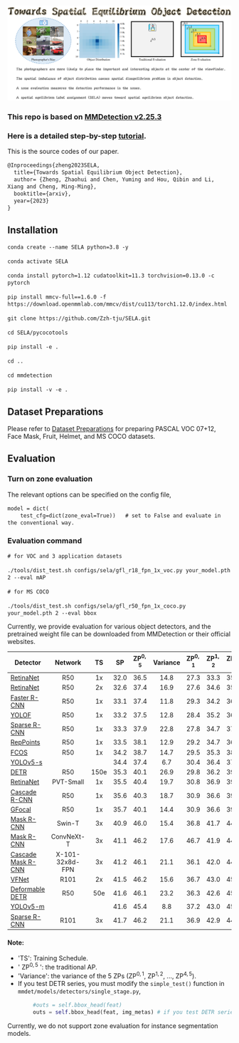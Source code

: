 <img src="flyleaf.png"/>

### This repo is based on [MMDetection v2.25.3](https://github.com/open-mmlab/mmdetection) 

### Here is a detailed step-by-step [tutorial](https://github.com/Zzh-tju/SELA/blob/main/tutorial.md).

This is the source codes of our paper.

```
@Inproceedings{zheng2023SELA,
  title={Towards Spatial Equilibrium Object Detection},
  author= {Zheng, Zhaohui and Chen, Yuming and Hou, Qibin and Li, Xiang and Cheng, Ming-Ming},
  booktitle={arxiv},
  year={2023}
}
```


## Installation

```
conda create --name SELA python=3.8 -y

conda activate SELA

conda install pytorch=1.12 cudatoolkit=11.3 torchvision=0.13.0 -c pytorch

pip install mmcv-full==1.6.0 -f https://download.openmmlab.com/mmcv/dist/cu113/torch1.12.0/index.html

git clone https://github.com/Zzh-tju/SELA.git

cd SELA/pycocotools

pip install -e .

cd ..

cd mmdetection

pip install -v -e .
```

## Dataset Preparations

Please refer to [Dataset Preparations](https://github.com/Zzh-tju/SELA/blob/main/dataset_preparation.md) for preparing PASCAL VOC 07+12, Face Mask, Fruit, Helmet, and MS COCO datasets.

## Evaluation

### Turn on zone evaluation

The relevant options can be specified on the config file,

```
model = dict(
    test_cfg=dict(zone_eval=True))   # set to False and evaluate in the conventional way.
```

### Evaluation command

```
# for VOC and 3 application datasets

./tools/dist_test.sh configs/sela/gfl_r18_fpn_1x_voc.py your_model.pth 2 --eval mAP

# for MS COCO

./tools/dist_test.sh configs/sela/gfl_r50_fpn_1x_coco.py your_model.pth 2 --eval bbox
```

Currently, we provide evaluation for various object detectors, and the pretrained weight file can be downloaded from MMDetection or their official websites.

| Detector | Network | TS | SP | $\text{ZP}^{0,5}$| Variance | $\text{ZP}^{0,1}$ | $\text{ZP}^{1,2}$ | $\text{ZP}^{2,3}$ | $\text{ZP}^{3,4}$ | $\text{ZP}^{4,5}$ |
|----------|:--------:|:--------:|:--------:|:--------:|:--------:|:--------:|:--------:|:--------:|:--------:|:--------:|
|[RetinaNet](https://github.com/open-mmlab/mmdetection/tree/master/configs/retinanet) | R50 | 1x | 32.0 | 36.5 | 14.8 | 27.3 | 33.3 | 35.5 | 34.5 | 39.2 |
|[RetinaNet](https://github.com/open-mmlab/mmdetection/tree/master/configs/retinanet) | R50 | 2x | 32.6 | 37.4 | 16.9 | 27.6 | 34.6 | 35.8 | 35.1 | 40.4 |
|[Faster R-CNN](https://github.com/open-mmlab/mmdetection/tree/master/configs/faster_rcnn) | R50 | 1x | 33.1 | 37.4 | 11.8 | 29.3 | 34.2 | 36.1 | 35.0 | 39.9 |
|[YOLOF](https://github.com/open-mmlab/mmdetection/tree/master/configs/yolof) | R50 | 1x | 33.2 | 37.5 | 12.8 | 28.4 | 35.2 | 36.6 | 35.3 | 39.2 |
|[Sparse R-CNN](https://github.com/open-mmlab/mmdetection/tree/master/configs/sparse_rcnn) | R50 | 1x | 33.3 | 37.9 | 22.8 | 27.8 | 34.7 | 37.1 | 37.1 | 42.6 |
|[RepPoints](https://github.com/open-mmlab/mmdetection/tree/master/configs/reppoints) | R50 | 1x | 33.5 | 38.1 | 12.9 | 29.2 | 34.7 | 36.7 | 35.6 | 40.3 |
|[FCOS](https://github.com/open-mmlab/mmdetection/tree/master/configs/fcos) | R50 | 1x | 34.2 | 38.7 | 14.7 | 29.5 | 35.3 | 38.0 | 36.7 | 41.1 |
|[YOLOv5-s](https://github.com/ultralytics/yolov5) | | | 34.4 | 37.4 | 6.7 | 30.4 | 36.4 | 37.5 | 35.5 | 37.0 |
|[DETR](https://github.com/open-mmlab/mmdetection/tree/master/configs/detr) | R50 | 150e | 35.3 | 40.1 | 26.9 | 29.8 | 36.2 | 39.8 | 39.1 | 45.7 |
|[RetinaNet](https://github.com/open-mmlab/mmdetection/tree/master/configs/pvt) | PVT-Small | 1x | 35.5 | 40.4 | 19.7 | 30.8 | 36.9 | 39.0 | 37.4 | 44.6 |
[Cascade R-CNN](https://github.com/open-mmlab/mmdetection/tree/master/configs/cascade_rcnn) | R50 | 1x | 35.6 | 40.3 | 18.7 | 30.9 | 36.6 | 39.2 | 38.6 | 44.2 |
|[GFocal](https://github.com/open-mmlab/mmdetection/tree/master/configs/gfl) | R50 | 1x | 35.7 | 40.1 | 14.4 | 30.9 | 36.6 | 39.2 | 38.6 | 44.2 |
[Mask R-CNN](https://github.com/open-mmlab/mmdetection/tree/master/configs/swin) | Swin-T | 3x | 40.9 | 46.0 | 15.4 | 36.8 | 41.7 | 44.1 | 43.5 | 49.0 |
|[Mask R-CNN](https://github.com/open-mmlab/mmdetection/tree/master/configs/convnext) | ConvNeXt-T | 3x | 41.1 | 46.2 | 17.6 | 46.7 | 41.9 | 44.5 | 43.6 | 49.7 |
|[Cascade Mask R-CNN](https://github.com/open-mmlab/mmdetection/tree/master/configs/cascade_rcnn) | X-101-32x8d-FPN | 3x | 41.2 | 46.1 | 21.1 | 36.1 | 42.0 | 44.8 | 45.9 | 49.9 |
|[VFNet](https://github.com/open-mmlab/mmdetection/tree/master/configs/vfnet) | R101 | 2x | 41.5 | 46.2 | 15.6 | 36.7 | 43.0 | 45.0 | 44.5 | 48.8 |
|[Deformable DETR](https://github.com/open-mmlab/mmdetection/tree/master/configs/deformable_detr) | R50 | 50e | 41.6 | 46.1 | 23.2 | 36.3 | 42.6 | 45.6 | 45.1 | 51.2|
|[YOLOv5-m](https://github.com/ultralytics/yolov5) | | | 41.6 | 45.4 | 8.8 | 37.2 | 43.0 | 45.6 | 44.1 | 44.8 |
|[Sparse R-CNN](https://github.com/open-mmlab/mmdetection/tree/master/configs/sparse_rcnn) | R101 | 3x | 41.7 | 46.2 | 21.1 | 36.9 | 42.9 | 44.9 | 44.7 | 51.3 |

#### Note: 
 - 'TS': Training Schedule. 
 - ' $\text{ZP}^{0,5}$ ': the traditional AP.
 - 'Variance': the variance of the 5 ZPs ($\text{ZP}^{0,1}$, $\text{ZP}^{1,2}$, ..., $\text{ZP}^{4,5}$).
 - If you test DETR series, you must modify the `simple_test()` function in `mmdet/models/detectors/single_stage.py`,

```python
        #outs = self.bbox_head(feat)
        outs = self.bbox_head(feat, img_metas) # if you test DETR series
```

Currently, we do not support zone evaluation for instance segmentation models.

